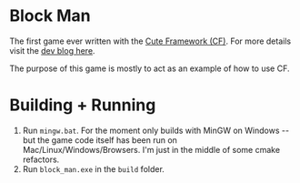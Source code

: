 # Block Man

The first game ever written with the [Cute Framework (CF)](https://github.com/RandyGaul/cute_framework). For more details visit the [dev blog here](https://forums.tigsource.com/index.php?topic=70683.0).

The purpose of this game is mostly to act as an example of how to use CF.

# Building + Running

1. Run `mingw.bat`. For the moment only builds with MinGW on Windows -- but the game code itself has been run on Mac/Linux/Windows/Browsers. I'm just in the middle of some cmake refactors.
2. Run `block_man.exe` in the `build` folder.
